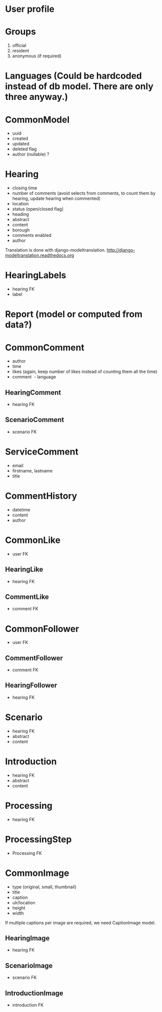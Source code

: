 
# User profile

# Groups
 1. official
 2. resident
 3. anonymous (if required)
 
# Languages (Could be hardcoded instead of db model. There are only three anyway.)

# CommonModel
 - uuid
 - created
 - updated
 - deleted flag
 - author (nullable) ?

# Hearing 
 - closing time
 - number of comments
 (avoid selects from comments, to count them by hearing, update hearing when commented)
 - location
 - status (open/closed flag)
 - heading
 - abstract
 - content
 - borough
 - comments enabled
 - author

Translation is done with django-modeltranslation.
http://django-modeltranslation.readthedocs.org

# HearingLabels
 - hearing FK
 - label

# Report (model or computed from data?)

# CommonComment
 - author
 - time
 - likes (again, keep number of likes instead of counting them all the time)
 - comment
 - language

## HearingComment
  - hearing FK

## ScenarioComment
  - scenario FK

# ServiceComment
 - email
 - firstname, lastname
 - title

# CommentHistory
 - datetime
 - content
 - author

# CommonLike
 - user FK

## HearingLike
 - hearing FK

## CommentLike
 - comment FK
 
# CommonFollower
 - user FK
 
## CommentFollower
 - comment FK

## HearingFollower
 - hearing FK

# Scenario
 - hearing FK
 - abstract
 - content

# Introduction
 - hearing FK
 - abstract
 - content

# Processing
 - hearing FK

# ProcessingStep
 - Processing FK

# CommonImage
 - type (original, small, thumbnail)
 - title
 - caption
 - ulr/location
 - height
 - width

If multiple captions per image are required, we need CaptionImage model.

## HearingImage
  - hearing FK

## ScenarioImage
  - scenario FK

## IntroductionImage
  - introduction FK

